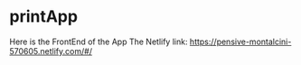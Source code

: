 # printApp
Here is the FrontEnd of the App
The Netlify link: https://pensive-montalcini-570605.netlify.com/#/
